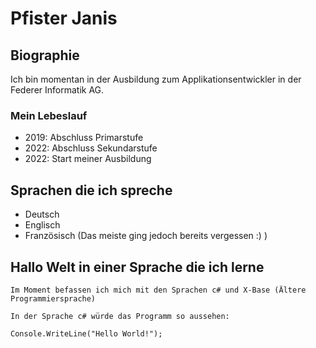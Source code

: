 # Pfister Janis

 ## **Biographie**
 Ich bin momentan in der Ausbildung zum Applikationsentwickler in der Federer Informatik AG.

  ### **Mein Lebeslauf**
  - 2019: Abschluss Primarstufe
  - 2022: Abschluss Sekundarstufe
  - 2022: Start meiner Ausbildung 

  ## **Sprachen die ich spreche**
  - Deutsch
  - Englisch
  - Französisch (Das meiste ging jedoch bereits vergessen :) )

  ## **Hallo Welt in einer Sprache die ich lerne**
    Im Moment befassen ich mich mit den Sprachen c# und X-Base (Ältere Programmiersprache)
    
    In der Sprache c# würde das Programm so aussehen:

    Console.WriteLine("Hello World!");

  

